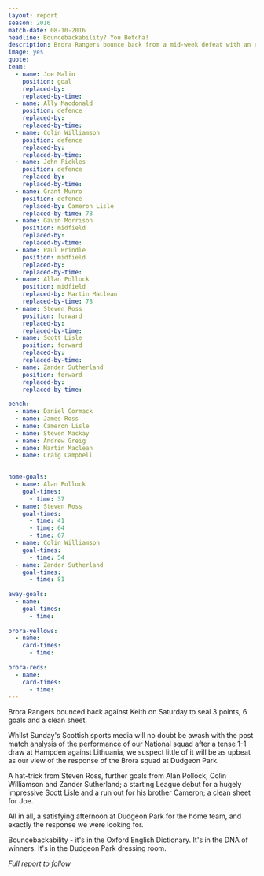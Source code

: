 ```yaml
---
layout: report
season: 2016
match-date: 08-10-2016
headline: Bouncebackability? You Betcha!
description: Brora Rangers bounce back from a mid-week defeat with an emphatic 6-0 victory over Keith
image: yes
quote:
team:
  - name: Joe Malin
    position: goal
    replaced-by: 
    replaced-by-time: 
  - name: Ally Macdonald
    position: defence
    replaced-by:
    replaced-by-time:
  - name: Colin Williamson
    position: defence
    replaced-by: 
    replaced-by-time: 
  - name: John Pickles
    position: defence
    replaced-by: 
    replaced-by-time: 
  - name: Grant Munro
    position: defence
    replaced-by: Cameron Lisle
    replaced-by-time: 78
  - name: Gavin Morrison
    position: midfield
    replaced-by: 
    replaced-by-time: 
  - name: Paul Brindle
    position: midfield
    replaced-by: 
    replaced-by-time: 
  - name: Allan Pollock
    position: midfield
    replaced-by: Martin Maclean
    replaced-by-time: 78
  - name: Steven Ross
    position: forward
    replaced-by: 
    replaced-by-time: 
  - name: Scott Lisle
    position: forward
    replaced-by: 
    replaced-by-time: 
  - name: Zander Sutherland
    position: forward
    replaced-by: 
    replaced-by-time: 
    
bench:
  - name: Daniel Cormack
  - name: James Ross
  - name: Cameron Lisle
  - name: Steven Mackay
  - name: Andrew Greig
  - name: Martin Maclean
  - name: Craig Campbell
  

home-goals:
  - name: Alan Pollock
    goal-times:
      - time: 37
  - name: Steven Ross
    goal-times:
      - time: 41
      - time: 64
      - time: 67
  - name: Colin Williamson
    goal-times:
      - time: 54
  - name: Zander Sutherland
    goal-times:
      - time: 81
      
away-goals:
  - name: 
    goal-times:
      - time: 
      
brora-yellows:
  - name: 
    card-times:
      - time: 
      
brora-reds:
  - name: 
    card-times:
      - time: 
---
```

Brora Rangers bounced back against Keith on Saturday to seal 3 points, 6 goals and a clean sheet.

Whilst Sunday's Scottish sports media will no doubt be awash with the post match analysis of the performance of our National squad after a tense 1-1 draw at Hampden against Lithuania, we suspect little of it will be as upbeat as our view of the response of the Brora squad at Dudgeon Park.

A hat-trick from Steven Ross, further goals from Alan Pollock, Colin Williamson and Zander Sutherland; a starting League debut for a hugely impressive Scott Lisle and a run out for his brother Cameron; a clean sheet for Joe.

All in all, a satisfying afternoon at Dudgeon Park for the home team, and exactly the response we were looking for. 

Bouncebackability - it's in the Oxford English Dictionary. It's in the DNA of winners. It's in the Dudgeon Park dressing room.

*Full report to follow*